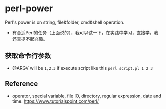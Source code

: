 # perl-power
Perl's power is on string, file&amp;folder, cmd&amp;shell operation.
*  有合适Perl的任务（上面说的），我可以试一下，在实践中学习，直接学，我还真提不起兴趣。

## 获取命令行参数
* @ARGV will be `1,2,3` if execute script like this `perl script.pl 1 2 3`


## Reference
* operator, special variable, file IO, directory, regular expression, date and time.
https://www.tutorialspoint.com/perl/
